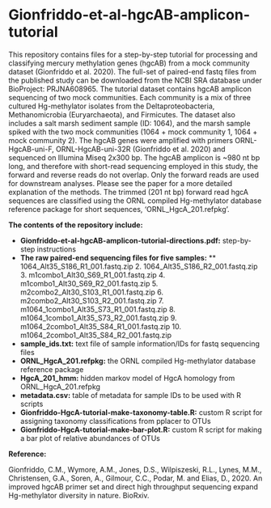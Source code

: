 # Gionfriddo-et-al-hgcAB-amplicon-tutorial
This repository contains files for a step-by-step tutorial for processing and classifying mercury methylation genes (hgcAB) from a mock community dataset (Gionfriddo et al. 2020). The full-set of paired-end fastq files from the published study can be downloaded from the NCBI SRA database under BioProject: PRJNA608965. The tutorial dataset contains hgcAB amplicon sequencing of two mock communities. Each community is a mix of three cultured Hg-methylator isolates from the Deltaproteobacteria, Methanomicrobia (Euryarchaeota), and Firmicutes. The dataset also includes a salt marsh sediment sample (ID: 1064), and the marsh sample spiked with the two mock communities (1064 + mock community 1, 1064 + mock community 2). The hgcAB genes were amplified with primers ORNL-HgcAB-uni-F, ORNL-HgcAB-uni-32R (Gionfriddo et al. 2020) and sequenced on Illumina Miseq 2x300 bp. The hgcAB amplicon is ~980 nt bp long, and therefore with short-read sequencing employed in this study, the forward and reverse reads do not overlap. Only the forward reads are used for downstream analyses. Please see the paper for a more detailed explanation of the methods. The trimmed (201 nt bp) forward read hgcA sequences are classified using the ORNL compiled Hg-methylator database reference package for short sequences, ‘ORNL_HgcA_201.refpkg’.

<b>The contents of the repository include:</b>

* <b>Gionfriddo-et-al-hgcAB-amplicon-tutorial-directions.pdf:</b> step-by-step instructions
* <b>The raw paired-end sequencing files for five samples:</b>
  **	1064_Alt35_S186_R1_001.fastq.zip
  2.	1064_Alt35_S186_R2_001.fastq.zip
  3.	m1combo1_Alt30_S69_R1_001.fastq.zip
  4.	m1combo1_Alt30_S69_R2_001.fastq.zip
  5.	m2combo2_Alt30_S103_R1_001.fastq.zip
  6.	m2combo2_Alt30_S103_R2_001.fastq.zip
  7.	m1064_1combo1_Alt35_S73_R1_001.fastq.zip
  8.	m1064_1combo1_Alt35_S73_R2_001.fastq.zip
  9.	m1064_2combo1_Alt35_S84_R1_001.fastq.zip
  10.	m1064_2combo1_Alt35_S84_R2_001.fastq.zip
*	<b>sample_ids.txt:</b> text file of sample information/IDs for fastq sequencing files
*	<b>ORNL_HgcA_201.refpkg:</b> the ORNL compiled Hg-methylator database reference package
*	<b>HgcA_201_hmm:</b> hidden markov model of HgcA homology from ORNL_HgcA_201.refpkg
*	<b>metadata.csv:</b> table of metadata for sample IDs to be used with R scripts
*	<b>Gionfriddo-HgcA-tutorial-make-taxonomy-table.R:</b> custom R script for assigning taxonomy classifications from pplacer to OTUs
*	<b>Gionfriddo-HgcA-tutorial-make-bar-plot.R:</b> custom R script for making a bar plot of relative abundances of OTUs

<b>Reference:</b>

Gionfriddo, C.M., Wymore, A.M., Jones, D.S., Wilpiszeski, R.L., Lynes, M.M., Christensen, G.A., Soren, A., Gilmour, C.C., Podar, M. and Elias, D., 2020. An improved hgcAB primer set and direct high throughput sequencing expand Hg-methylator diversity in nature. BioRxiv.

